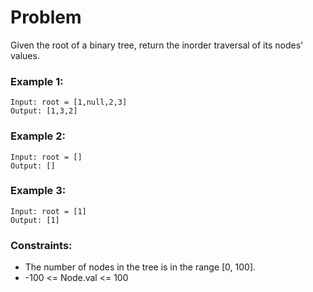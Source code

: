 # Problem

Given the root of a binary tree, return the inorder traversal of its nodes' values.

### Example 1:

```
Input: root = [1,null,2,3]
Output: [1,3,2]
```

### Example 2:
```
Input: root = []
Output: []
```

### Example 3:
```
Input: root = [1]
Output: [1]
```

### Constraints:

- The number of nodes in the tree is in the range [0, 100].
- -100 <= Node.val <= 100

